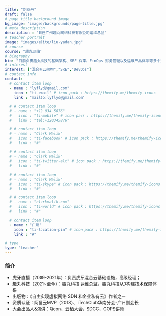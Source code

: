 ```yaml
---
title: "刘亚丹"
draft: false
# page title background image
bg_image: "images/backgrounds/page-title.jpg"
# meta description
description : "现任广州趣丸网络科技有限公司运维总监"
# teacher portrait
image: "images/elite/liu-yadan.jpg"
# course
course: "趣丸网络"
# biography
bio: "目前负责趣丸科技的基础架构、SRE 保障、FinOps 财务管理以及运维产品体系等多个方面。16年运维工作经验，对 IDC、云计算、基础架构、云原生应用架构、SRE 运维保障、数据库多活和容灾、资源成本优化、运维产品规划和落地等方面具有深入理解和大量实践"
# interest
interest: ["混合多云架构","SRE","DevOps"]
# contact info
contact:
  # contact item loop
  - name : "lyflyd@gmail.com"
    icon : "ti-email" # icon pack : https://themify.me/themify-icons
    link : "mailto:lyflyd@gmail.com"

  # # contact item loop
  # - name : "+12 034 5876"
  #   icon : "ti-mobile" # icon pack : https://themify.me/themify-icons
  #   link : "tel:+120345876"

  # # contact item loop
  # - name : "Clark Malik"
  #   icon : "ti-facebook" # icon pack : https://themify.me/themify-icons
  #   link : "#"

  # # contact item loop
  # - name : "Clark Malik"
  #   icon : "ti-twitter-alt" # icon pack : https://themify.me/themify-icons
  #   link : "#"

  # # contact item loop
  # - name : "Clark Malik"
  #   icon : "ti-skype" # icon pack : https://themify.me/themify-icons
  #   link : "#"

  # # contact item loop
  # - name : "clarkmalik.com"
  #   icon : "ti-world" # icon pack : https://themify.me/themify-icons
  #   link : "#"

  # contact item loop
  - name : "广州"
    icon : "ti-location-pin" # icon pack : https://themify.me/themify-icons
    link : "#"

# type
type: "teacher"
---
```


### 简介

* 虎牙直播（2009-2021年）：负责虎牙混合云基础设施，高级经理；
* 趣丸科技（2021~至今）：趣丸科技 运维总监，趣丸科技从0构建技术保障体系
* 出版物：《自主实现虚拟网络 SDN 和企业私有云》作者之一
* 资质认证：阿里云MVP（2018）、iTechClub华南分会-广州副会长
* 大会出品人&演讲：Qcon，云栖大会，SDCC，GOPS讲师
